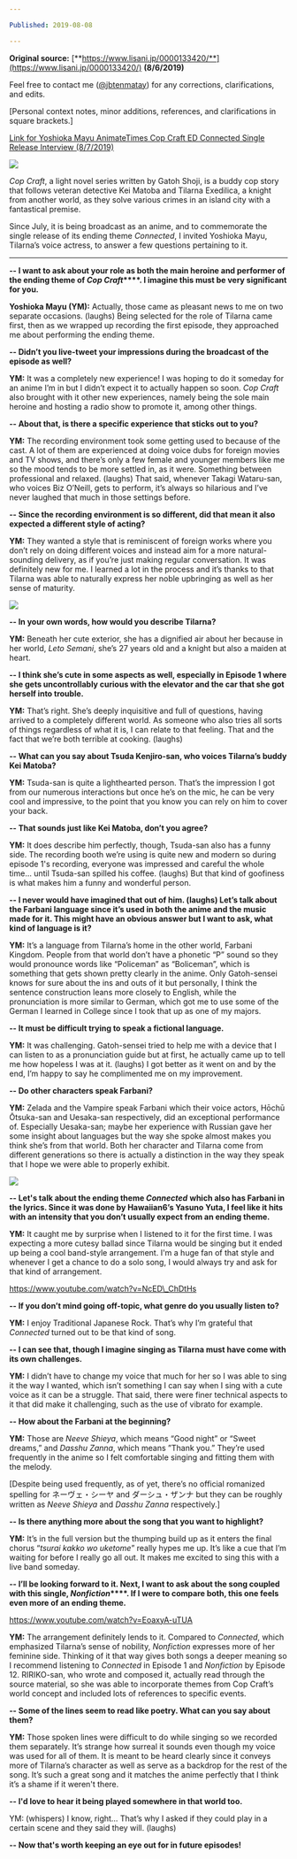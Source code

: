 ```yaml
---

Published: 2019-08-08

---
```


**Original source:** [**https://www.lisani.jp/0000133420/**](https://www.lisani.jp/0000133420/) **(8/6/2019)**

Feel free to contact me ([@jbtenmatay](https://twitter.com/jbtenmatay)) for any corrections, clarifications, and edits.

\[Personal context notes, minor additions, references, and clarifications in square brackets.\]

[Link for Yoshioka Mayu AnimateTimes Cop Craft ED Connected Single Release Interview (8/7/2019)](https://posts.yakuaru.com/Seiyuu/32.%20%5B%E5%90%89%E5%B2%A1%E8%8C%89%E7%A5%90%5D%20Yoshioka%20Mayu%20animate%20Times%20Cop%20Craft%20ED%20Connected%20Single%20Release%20Interview%20(8-7-2019))

![](/images/1908062000-yh-008.jpg)

_Cop Craft_, a light novel series written by Gatoh Shoji, is a buddy cop story that follows veteran detective Kei Matoba and Tilarna Exedilica, a knight from another world, as they solve various crimes in an island city with a fantastical premise. 

Since July, it is being broadcast as an anime, and to commemorate the single release of its ending theme _Connected_, I invited Yoshioka Mayu, Tilarna’s voice actress, to answer a few questions pertaining to it.

* * *

**\-- I want to ask about your role as both the main heroine and performer of the ending theme of _Cop Craft_****. I imagine this must be very significant for you.**

**Yoshioka Mayu (YM):** Actually, those came as pleasant news to me on two separate occasions. (laughs) Being selected for the role of Tilarna came first, then as we wrapped up recording the first episode, they approached me about performing the ending theme.

**\-- Didn’t you live-tweet your impressions during the broadcast of the episode as well?**

**YM:** It was a completely new experience! I was hoping to do it someday for an anime I’m in but I didn’t expect it to actually happen so soon. _Cop Craft_ also brought with it other new experiences, namely being the sole main heroine and hosting a radio show to promote it, among other things.

**\-- About that, is there a specific experience that sticks out to you?**

**YM:** The recording environment took some getting used to because of the cast. A lot of them are experienced at doing voice dubs for foreign movies and TV shows, and there’s only a few female and younger members like me so the mood tends to be more settled in, as it were. Something between professional and relaxed. (laughs) That said, whenever Takagi Wataru-san, who voices Biz O’Neill, gets to perform, it’s always so hilarious and I’ve never laughed that much in those settings before.

**\-- Since the recording environment is so different, did that mean it also expected a different style of acting?**

**YM:** They wanted a style that is reminiscent of foreign works where you don’t rely on doing different voices and instead aim for a more natural-sounding delivery, as if you’re just making regular conversation. It was definitely new for me. I learned a lot in the process and it’s thanks to that Tilarna was able to naturally express her noble upbringing as well as her sense of maturity.

![](/images/1908062000-yh-007.jpg)

**\-- In your own words, how would you describe Tilarna?**

**YM:** Beneath her cute exterior, she has a dignified air about her because in her world, _Leto Semani_, she’s 27 years old and a knight but also a maiden at heart. 

**\-- I think she’s cute in some aspects as well, especially in Episode 1 where she gets uncontrollably curious with the elevator and the car that she got herself into trouble.**

**YM:** That’s right. She’s deeply inquisitive and full of questions, having arrived to a completely different world. As someone who also tries all sorts of things regardless of what it is, I can relate to that feeling. That and the fact that we’re both terrible at cooking. (laughs)

**\-- What can you say about Tsuda Kenjiro-san, who voices Tilarna’s buddy Kei Matoba?**

**YM:** Tsuda-san is quite a lighthearted person. That’s the impression I got from our numerous interactions but once he’s on the mic, he can be very cool and impressive, to the point that you know you can rely on him to cover your back.

**\-- That sounds just like Kei Matoba, don’t you agree?**

**YM:** It does describe him perfectly, though, Tsuda-san also has a funny side. The recording booth we’re using is quite new and modern so during episode 1's recording, everyone was impressed and careful the whole time… until Tsuda-san spilled his coffee. (laughs) But that kind of goofiness is what makes him a funny and wonderful person. 

**\-- I never would have imagined that out of him. (laughs) Let’s talk about the Farbani language since it’s used in both the anime and the music made for it. This might have an obvious answer but I want to ask, what kind of language is it?**

**YM:** It’s a language from Tilarna’s home in the other world, Farbani Kingdom. People from that world don’t have a phonetic “P” sound so they would pronounce words like “Policeman” as “Boliceman”, which is something that gets shown pretty clearly in the anime. Only Gatoh-sensei knows for sure about the ins and outs of it but personally, I think the sentence construction leans more closely to English, while the pronunciation is more similar to German, which got me to use some of the German I learned in College since I took that up as one of my majors.

**\-- It must be difficult trying to speak a fictional language.**

**YM:** It was challenging. Gatoh-sensei tried to help me with a device that I can listen to as a pronunciation guide but at first, he actually came up to tell me how hopeless I was at it. (laughs) I got better as it went on and by the end, I’m happy to say he complimented me on my improvement.

**\-- Do other characters speak Farbani?** 

**YM:** Zelada and the Vampire speak Farbani which their voice actors, Hōchū Ōtsuka-san and Uesaka-san respectively, did an exceptional performance of. Especially Uesaka-san; maybe her experience with Russian gave her some insight about languages but the way she spoke almost makes you think she’s from that world. Both her character and Tilarna come from different generations so there is actually a distinction in the way they speak that I hope we were able to properly exhibit.

![](/images/1908062000-yh-006.jpg)

**\-- Let's talk about the ending theme _Connected_** **which also has Farbani in the lyrics. Since it was done by Hawaiian6’s Yasuno Yuta, I feel like it hits with an intensity that you don’t usually expect from an ending theme.**

**YM:** It caught me by surprise when I listened to it for the first time. I was expecting a more cutesy ballad since Tilarna would be singing but it ended up being a cool band-style arrangement. I'm a huge fan of that style and whenever I get a chance to do a solo song, I would always try and ask for that kind of arrangement.

https://www.youtube.com/watch?v=NcED\_ChDtHs

**\-- If you don’t mind going off-topic, what genre do you usually listen to?**

**YM:** I enjoy Traditional Japanese Rock. That’s why I’m grateful that _Connected_ turned out to be that kind of song.

**\-- I can see that, though I imagine singing as Tilarna must have come with its own challenges.**

**YM:** I didn’t have to change my voice that much for her so I was able to sing it the way I wanted, which isn’t something I can say when I sing with a cute voice as it can be a struggle. That said, there were finer technical aspects to it that did make it challenging, such as the use of vibrato for example.

**\-- How about the Farbani at the beginning?**

**YM:** Those are _Neeve Shieya_, which means “Good night” or “Sweet dreams,” and _Dasshu Zanna_, which means ”Thank you.” They’re used frequently in the anime so I felt comfortable singing and fitting them with the melody.

\[Despite being used frequently, as of yet, there’s no official romanized spelling for ネーヴェ・シーヤ and ダーシュ・ザンナ but they can be roughly written as _Neeve Shieya_ and _Dasshu Zanna_ respectively.\]

**\-- Is there anything more about the song that you want to highlight?**

**YM:** It’s in the full version but the thumping build up as it enters the final chorus “_tsurai kakko wo uketome_” really hypes me up. It’s like a cue that I’m waiting for before I really go all out. It makes me excited to sing this with a live band someday.

**\-- I’ll be looking forward to it. Next, I want to ask about the song coupled with this single, _Nonfiction_****. If I were to compare both, this one feels even more of an ending theme.**

https://www.youtube.com/watch?v=EoaxyA-uTUA

**YM:** The arrangement definitely lends to it. Compared to _Connected_, which emphasized Tilarna’s sense of nobility, _Nonfiction_ expresses more of her feminine side. Thinking of it that way gives both songs a deeper meaning so I recommend listening to _Connected_ in Episode 1 and _Nonfiction_ by Episode 12. RIRIKO-san, who wrote and composed it, actually read through the source material, so she was able to incorporate themes from Cop Craft’s world concept and included lots of references to specific events.

**\-- Some of the lines seem to read like poetry. What can you say about them?**

**YM:** Those spoken lines were difficult to do while singing so we recorded them separately. It’s strange how surreal it sounds even though my voice was used for all of them. It is meant to be heard clearly since it conveys more of Tilarna’s character as well as serve as a backdrop for the rest of the song. It’s such a great song and it matches the anime perfectly that I think it’s a shame if it weren't there.

**\-- I'd love to hear it being played somewhere in that world too.**

YM: (whispers) I know, right… That’s why I asked if they could play in a certain scene and they said they will. (laughs)

**\-- Now that's worth keeping an eye out for in future episodes!**
